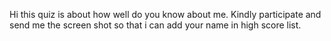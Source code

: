 Hi this quiz is about how well do you know about me. Kindly participate and send me the screen shot so that i can add your name in high score list.